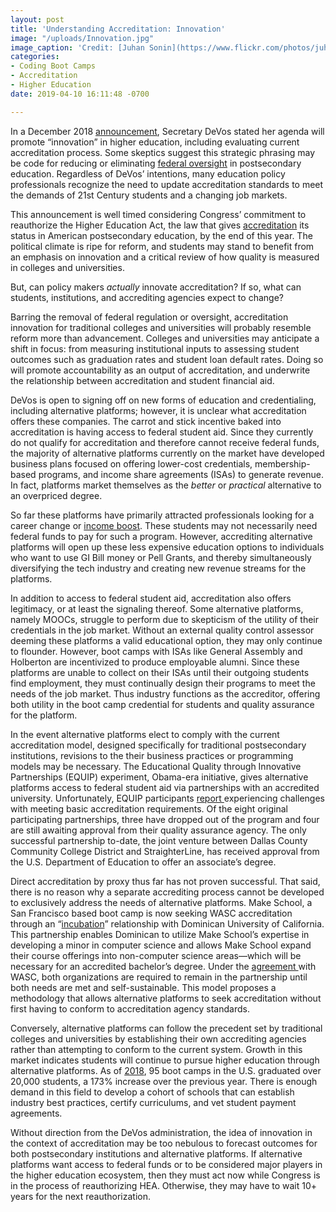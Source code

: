 ```yaml
---
layout: post
title: 'Understanding Accreditation: Innovation'
image: "/uploads/Innovation.jpg"
image_caption: 'Credit: [Juhan Sonin](https://www.flickr.com/photos/juhansonin/)'
categories:
- Coding Boot Camps
- Accreditation
- Higher Education
date: 2019-04-10 16:11:48 -0700

---
```

In a December 2018 [announcement](https://www.insidehighered.com/news/2018/12/03/devos-promises-innovation-accreditation-reform-will-alternative-providers-bite), Secretary DeVos stated her agenda will promote “innovation” in higher education, including evaluating current accreditation process. Some skeptics suggest this strategic phrasing may be code for reducing or eliminating [federal oversight](https://www.chronicle.com/article/DeVos-Outlines-a-Vision-for/245369) in postsecondary education. Regardless of DeVos’ intentions, many education policy professionals recognize the need to update accreditation standards to meet the demands of 21st Century students and a changing job markets.

This announcement is well timed considering Congress’ commitment to reauthorize the Higher Education Act, the law that gives [accreditation](https://michellelessly.com/2019/04/05/understanding-accreditation-the-basics) its status in American postsecondary education, by the end of this year. The political climate is ripe for reform, and students may stand to benefit from an emphasis on innovation and a critical review of how quality is measured in colleges and universities.

But, can policy makers _actually_ innovate accreditation? If so, what can students, institutions, and accrediting agencies expect to change?

Barring the removal of federal regulation or oversight, accreditation innovation for traditional colleges and universities will probably resemble reform more than advancement. Colleges and universities may anticipate a shift in focus: from measuring institutional inputs to assessing student outcomes such as graduation rates and student loan default rates. Doing so will promote accountability as an output of accreditation, and underwrite the relationship between accreditation and student financial aid.

DeVos is open to signing off on new forms of education and credentialing, including alternative platforms; however, it is unclear what accreditation offers these companies. The carrot and stick incentive baked into accreditation is having access to federal student aid. Since they currently do not qualify for accreditation and therefore cannot receive federal funds, the majority of alternative platforms currently on the market have developed business plans focused on offering lower-cost credentials, membership-based programs, and income share agreements (ISAs) to generate revenue. In fact, platforms market themselves as the _better_ or _practical_ alternative to an overpriced degree.

So far these platforms have primarily attracted professionals looking for a career change or [income boost](https://www.coursereport.com/reports/coding-bootcamp-job-placement-2018). These students may not necessarily need federal funds to pay for such a program. However, accrediting alternative platforms will open up these less expensive education options to individuals who want to use GI Bill money or Pell Grants, and thereby simultaneously diversifying the tech industry and creating new revenue streams for the platforms.

In addition to access to federal student aid, accreditation also offers legitimacy, or at least the signaling thereof. Some alternative platforms, namely MOOCs, struggle to perform due to skepticism of the utility of their credentials in the job market. Without an external quality control assessor deeming these platforms a valid educational option, they may only continue to flounder. However, boot camps with ISAs like General Assembly and Holberton are incentivized to produce employable alumni. Since these platforms are unable to collect on their ISAs until their outgoing students find employment, they must continually design their programs to meet the needs of the job market. Thus industry functions as the accreditor, offering both utility in the boot camp credential for students and quality assurance for the platform.

In the event alternative platforms elect to comply with the current accreditation model, designed specifically for traditional postsecondary institutions, revisions to the their business practices or programming models may be necessary. The Educational Quality through Innovative Partnerships (EQUIP) experiment, Obama-era initiative, gives alternative platforms access to federal student aid via partnerships with an accredited university. Unfortunately, EQUIP participants [report ](https://www.insidehighered.com/news/2018/04/18/federal-experiment-nontraditional-providers-stumbles-out-gate)experiencing challenges with meeting basic accreditation requirements. Of the eight original participating partnerships, three have dropped out of the program and four are still awaiting approval from their quality assurance agency. The only successful partnership to-date, the joint venture between Dallas County Community College District and StraighterLine, has received approval from the U.S. Department of Education to offer an associate’s degree.

Direct accreditation by proxy thus far has not proven successful. That said, there is no reason why a separate accrediting process cannot be developed to exclusively address the needs of alternative platforms. Make School, a San Francisco based boot camp is now seeking WASC accreditation through an “[incubation](https://www.wscuc.org/content/incubation-policy)” relationship with Dominican University of California. This partnership enables Dominican to utilize Make School’s expertise in developing a minor in computer science and allows Make School expand their course offerings into non-computer science areas—which will be necessary for an accredited bachelor’s degree. Under the [agreement ](https://www.insidehighered.com/news/2018/11/28/liberal-arts-college-and-boot-camp-team-offer-new-computer-science-degree)with WASC, both organizations are required to remain in the partnership until both needs are met and self-sustainable. This model proposes a methodology that allows alternative platforms to seek accreditation without first having to conform to accreditation agency standards.

Conversely, alternative platforms can follow the precedent set by traditional colleges and universities by establishing their own accrediting agencies rather than attempting to conform to the current system. Growth in this market indicates students will continue to pursue higher education through alternative platforms. As of [2018](https://www.coursereport.com/reports/2018-coding-bootcamp-market-size-research), 95 boot camps in the U.S. graduated over 20,000 students, a 173% increase over the previous year. There is enough demand in this field to develop a cohort of schools that can establish industry best practices, certify curriculums, and vet student payment agreements.

Without direction from the DeVos administration, the idea of innovation in the context of accreditation may be too nebulous to forecast outcomes for both postsecondary institutions and alternative platforms. If alternative platforms want access to federal funds or to be considered major players in the higher education ecosystem, then they must act now while Congress is in the process of reauthorizing HEA. Otherwise, they may have to wait 10+ years for the next reauthorization.